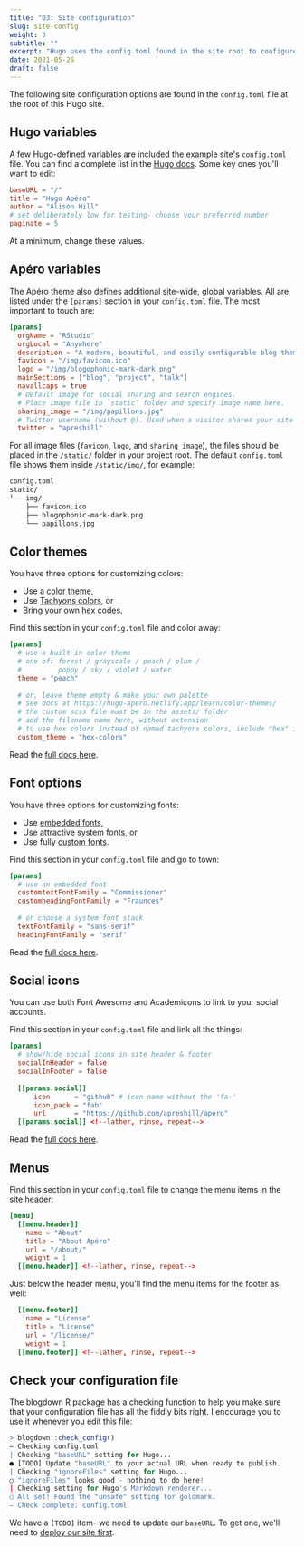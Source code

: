 ```yaml
---
title: "03: Site configuration"
slug: site-config
weight: 3
subtitle: ""
excerpt: "Hugo uses the config.toml found in the site root to configure your site. In this article, we highlight key options in this file, and some options added by the Hugo Apéro theme which you can access in the `[params]` section."
date: 2021-05-26
draft: false
---
```



The following site configuration options are found in the `config.toml` file at the root of this Hugo site.

## Hugo variables

A few Hugo-defined variables are included the example site's `config.toml` file. You can find a complete list in the [Hugo docs](https://gohugo.io/getting-started/configuration/#all-configuration-settings). Some key ones you'll want to edit:

```toml
baseURL = "/"
title = "Hugo Apéro"
author = "Alison Hill"
# set deliberately low for testing- choose your preferred number 
paginate = 5
```

At a minimum, change these values.

## Apéro variables

The Apéro theme also defines additional site-wide, global variables. All are listed under the `[params]` section in your `config.toml` file. The most important to touch are:

```toml
[params]
  orgName = "RStudio"
  orgLocal = "Anywhere"
  description = "A modern, beautiful, and easily configurable blog theme for Hugo."
  favicon = "/img/favicon.ico"
  logo = "/img/blogophonic-mark-dark.png"
  mainSections = ["blog", "project", "talk"]
  navallcaps = true
  # Default image for social sharing and search engines. 
  # Place image file in `static` folder and specify image name here.
  sharing_image = "/img/papillons.jpg"
  # Twitter username (without @). Used when a visitor shares your site on Twitter.
  twitter = "apreshill"
```

For all image files (`favicon`, `logo`, and `sharing_image`), the files should be placed in the `/static/` folder in your project root. The default `config.toml` file shows them inside `/static/img/`, for example:

```bash
config.toml
static/
└── img/
    ├── favicon.ico 
    ├── blogophonic-mark-dark.png
    └── papillons.jpg
```

## Color themes

You have three options for customizing colors:

+ Use a [color theme](/learn/color-themes/#use-a-color-theme),
+ Use [Tachyons colors](/learn/color-themes/#use-tachyons-named-colors), or
+ Bring your own [hex codes](/learn/color-themes/#bring-your-own-hex-codes).

Find this section in your `config.toml` file and color away:

```toml
[params]
  # use a built-in color theme
  # one of: forest / grayscale / peach / plum /
  #         poppy / sky / violet / water
  theme = "peach"
  
  # or, leave theme empty & make your own palette
  # see docs at https://hugo-apero.netlify.app/learn/color-themes/
  # the custom scss file must be in the assets/ folder
  # add the filename name here, without extension
  # to use hex colors instead of named tachyons colors, include "hex" in filename
  custom_theme = "hex-colors" 
```

Read the [full docs here](/learn/color-themes/).

## Font options

You have three options for customizing fonts:

+ Use [embedded fonts](/learn/fonts/#embedded-fonts),
+ Use attractive [system fonts](/learn/fonts/#use-attractive-system-fonts), or
+ Use fully [custom fonts](/learn/fonts/#use-a-custom-font).

Find this section in your `config.toml` file and go to town:

```toml  
[params]
  # use an embedded font
  customtextFontFamily = "Commissioner"
  customheadingFontFamily = "Fraunces"
  
  # or choose a system font stack
  textFontFamily = "sans-serif"
  headingFontFamily = "serif"
```

Read the [full docs here](/learn/fonts/).

## Social icons

You can use both Font Awesome and Academicons to link to your social accounts.

Find this section in your `config.toml` file and link all the things:

```toml
[params]
  # show/hide social icons in site header & footer
  socialInHeader = false
  socialInFooter = false
  
  [[params.social]]
      icon      = "github" # icon name without the 'fa-'
      icon_pack = "fab"
      url       = "https://github.com/apreshill/apero"
  [[params.social]] <!--lather, rinse, repeat-->
```

Read the [full docs here](/learn/social/).

## Menus

Find this section in your `config.toml` file to change the menu items in the site header:

```toml
[menu]
  [[menu.header]]
    name = "About"
    title = "About Apéro"
    url = "/about/"
    weight = 1
  [[menu.header]] <!--lather, rinse, repeat-->
```

Just below the header menu, you'll find the menu items for the footer as well:

```toml
  [[menu.footer]]
    name = "License"
    title = "License"
    url = "/license/"
    weight = 1
  [[menu.footer]] <!--lather, rinse, repeat-->
```

## Check your configuration file

The blogdown R package has a checking function to help you make sure that your configuration file has all the fiddly bits right. I encourage you to use it whenever you edit this file:

```r
> blogdown::check_config()
― Checking config.toml
| Checking "baseURL" setting for Hugo...
● [TODO] Update "baseURL" to your actual URL when ready to publish.
| Checking "ignoreFiles" setting for Hugo...
○ "ignoreFiles" looks good - nothing to do here!
| Checking setting for Hugo's Markdown renderer...
○ All set! Found the "unsafe" setting for goldmark.
― Check complete: config.toml
```

We have a `[TODO]` item- we need to update our `baseURL`. To get one, we'll need to [deploy our site first](../deploy).